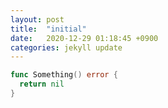 ```yaml
---
layout: post
title:  "initial"
date:   2020-12-29 01:18:45 +0900
categories: jekyll update
---
```


```go
func Something() error {
  return nil
}
```